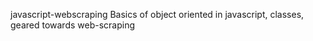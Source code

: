 javascript-webscraping
Basics of object oriented in javascript, classes, geared towards web-scraping

